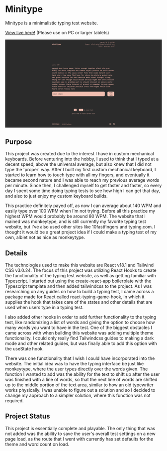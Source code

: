 
# Minitype

Minitype is a minimalistic typing test website. 

[View live here!](https://mctekno.github.io/minitype) (Please use on PC or larger tablets)

![Minitype](src/components/minitype.png?raw=true)

## Purpose 

This project was created due to the interest I have in custom mechanical keyboards. Before venturing into the hobby, I used to think that I typed at a decent speed, above the universal average, but also knew that I did not type the 'proper' way. After I built my first custom mechanical keyboard, I started to learn how to touch type with all my fingers, and eventually it became second nature and I was able to reach my previous average words per minute. Since then, I challenged myself to get faster and faster, so every day I spent some time doing typing tests to see how high I can get that day, and also to just enjoy my custom keyboard builds. 

This practice definitely payed off, as now I can average about 140 WPM and easily type over 100 WPM when I'm not trying. Before all this practice my highest WPM would probably be around 80 WPM. The website that I mained was monkeytype, and is still currently my favorite typing test website, but I've also used other sites like 10fastfingers and typing.com. I thought it would be a great project idea if I could make a typing test of my own, albiet not as nice as monkeytype. 

## Details

The technologies used to make this website are React v18.1 and Tailwind CSS v3.0.24. The focus of this project was utilizing React Hooks to create the functionality of the typing test website, as well as getting familiar with Typescript. I started out using the create-react-app boilerplate with the Typescript template and then added tailwindcss to the project. As I was researching on any guides on how to build a typing test, I came across a package made for React called react-typing-game-hook, in which it supplies the hook that takes care of the states and other details that are used when users type in a typing test. 

I also added other hooks in order to add further functionality to the typing test, like randomizing a list of words and giving the option to choose how many words you want to have in the test. One of the biggest obstacles I came across with when building this website was adding multiple theme functionality. I could only really find Tailwindcss guides to making a dark mode and other related guides, but was finally able to add this option with the useState hook. 

There was one functionality that I wish I could have incorporated into the website. The initial idea was to have the typing interface be just like monkeytype, where the user types directly over the words given. The function I wanted to add was the ability for the text to shift up after the user was finished with a line of words, so that the next line of words are shifted up to the middle portion of the text area, similar to how an old typewriter works physically. I was unable to figure out a solution and so I decided to change my approach to a simpler solution, where this function was not required.  

## Project Status

This project is essentially complete and playable. The only thing that was not added was the ability to save the user's overall test settings on a new page load, as the route that I went with currently has set defaults for the theme and word count on load. 
